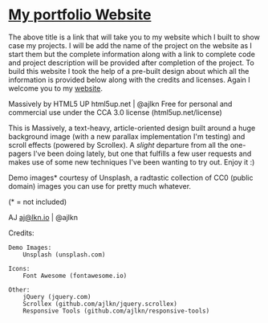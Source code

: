 
# [My portfolio Website](https://bit.ly/nikhil_portfolio)


The above title is a link that will take you to my website which I built to show case my projects. I will be add the name of the project on the website as I start them but the complete information along with a link to complete code and project description will be provided after completion of the project. To build this website I took the help of a pre-built design about which all the information is provided below along with the credits and licenses. Again I welcome you to my [website](https://bit.ly/nikhil_portfolio).



Massively by HTML5 UP
html5up.net | @ajlkn
Free for personal and commercial use under the CCA 3.0 license (html5up.net/license)


This is Massively, a text-heavy, article-oriented design built around a huge background
image (with a new parallax implementation I'm testing) and scroll effects (powered by
Scrollex). A *slight* departure from all the one-pagers I've been doing lately, but one
that fulfills a few user requests and makes use of some new techniques I've been wanting
to try out. Enjoy it :)

Demo images* courtesy of Unsplash, a radtastic collection of CC0 (public domain) images
you can use for pretty much whatever.

(* = not included)

AJ
aj@lkn.io | @ajlkn


Credits:

	Demo Images:
		Unsplash (unsplash.com)

	Icons:
		Font Awesome (fontawesome.io)

	Other:
		jQuery (jquery.com)
		Scrollex (github.com/ajlkn/jquery.scrollex)
		Responsive Tools (github.com/ajlkn/responsive-tools)
